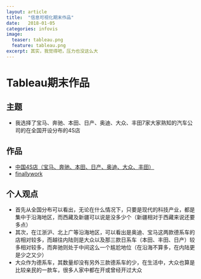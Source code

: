 ```yaml
---
layout: article
title:  "信息可视化期末作品"
date:   2018-01-05
categories: infovis
image:
  teaser: tableau.png
  feature: tableau.png
excerpt: 其实，我觉得吧，压力也没这么大
---
```


# Tableau期末作品

## 主题
- 我选择了宝马、奔驰、本田、日产、奥迪、大众、丰田7家大家熟知的汽车公司的在全国开设分布的4S店

## 作品
- [中国4S店（宝马、奔驰、本田、日产、奥迪、大众、丰田）](https://luo00789.github.io/infovis/qimo/index.html)
- [finallywork](https://luo00789.github.io/images/tableau.png)

## 个人观点
- 首先从全国分布可以看出，无论在什么情况下，只要是现代的科技产业，都是集中于沿海地区，而西藏及新疆可以说是没多少个（新疆相对于西藏来说还要多点）
- 其次，在江浙沪、北上广等沿海地区，可以看出是奥迪、宝马这两款德系车的店相对较多，而越往内陆则是大众以及那三款日系车（本田、丰田、日产）较多相对较多，而奔驰则处于中间这么一个尴尬地位（在沿海不算多，在内陆更是少之又少）
- 大众作为德系车，其数量却没有另外三款德系车的少，在生活中，大众也算是比较亲民的一款车，很多人家中都在开或曾经开过大众

